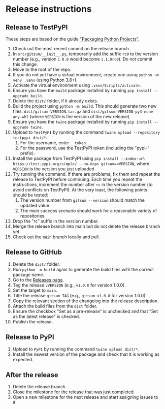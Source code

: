 # Release instructions

## Release to TestPyPI
These steps are based on the guide ["Packaging Python Projects"](https://packaging.python.org/en/latest/tutorials/packaging-projects/#generating-distribution-archives).
1. Check out the most recent commit on the release branch.
2. In `src/gitsum/__init__.py`, temporarily add the suffix `rc0` to the version number (e.g., version `1.0.0` would become `1.1.0rc0`). Do not commit this change.
3. Move to the root of the repo.
4. If you do not yet have a virtual environment, create one using `python -m venv .venv` (using Python 3.8+).
5. Activate the virtual environment using `.venv/Scripts/activate`.
6. Ensure you have the `build` package installed by running `pip install --upgrade build`.
7. Delete the `dist/` folder, if it already exists.
8. Build the project using `python -m build`. This should generate two new files: `dist/gitsum-VERSION.tar.gz` and `dist/gitsum-VERSION-py3-none-any.whl` (where `VERSION` is the version of the new release).
9. Ensure you have the `twine` package installed by running `pip install --upgrade twine`.
10. Upload to `TestPyPI` by running the command `twine upload --repository testpypi dist/*`.
	1. For the username, enter `__token__`.
	2. For the password, use the TestPyPI token (including the "pypi-" prefix).
11. Install the package from TestPyPI using `pip install --index-url https://test.pypi.org/simple/ --no-deps gitsum==VERSION`, where `VERSION` is the version you just uploaded.
12. Try running the command. If there are problems, fix them and repeat the release to TestPyPI before continuing. Each time you repeat the instructions, increment the number after `rc` in the version number (to avoid conflicts on TestPyPI). At the very least, the following points should be tested:
	1. The version number from `gitsum --version` should match the updated value.
	2. The main success scenario should work for a reasonable variety of repositories.
13. Drop the "rc" suffix in the version number.
14. Merge the release branch into main but do not delete the release branch yet.
15. Check out the `main` branch locally and pull.

## Release to GitHub
1. Delete the `dist/` folder.
2. Run `python -m build` again to generate the build files with the correct package name.
3. Go to the [Releases page](https://github.com/louis-hildebrand/gitsum/releases/new).
4. Tag the release `vVERSION` (e.g., `v1.0.0` for version 1.0.0).
5. Set the target to `main`.
6. Title the release `gitsum TAG` (e.g., `gitsum v1.0.0` for version 1.0.0).
7. Copy the relevant section of the changelog into the release description.
8. Attach the build files from the `dist` folder.
9. Ensure the checkbox "Set as a pre-release" is unchecked and that "Set as the latest release" is checked.
10. Publish the release.

## Release to PyPI
1. Upload to `PyPI` by running the command `twine upload dist/*`.
2. Install the newest version of the package and check that it is working as expected.

## After the release
1. Delete the release branch.
2. Close the milestone for the release that was just completed.
3. Open a new milestone for the next release and start assigning issues to it.
